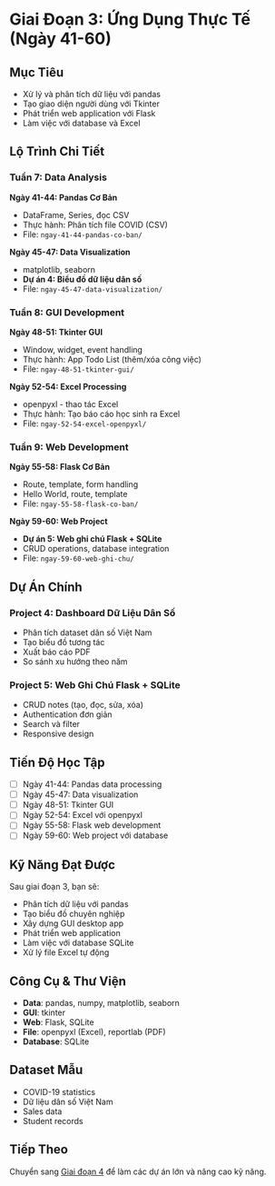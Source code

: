 # Giai Đoạn 3: Ứng Dụng Thực Tế (Ngày 41-60)

## Mục Tiêu
- Xử lý và phân tích dữ liệu với pandas
- Tạo giao diện người dùng với Tkinter
- Phát triển web application với Flask
- Làm việc với database và Excel

## Lộ Trình Chi Tiết

### Tuần 7: Data Analysis

**Ngày 41-44: Pandas Cơ Bản**
- DataFrame, Series, đọc CSV
- Thực hành: Phân tích file COVID (CSV)
- File: `ngay-41-44-pandas-co-ban/`

**Ngày 45-47: Data Visualization**
- matplotlib, seaborn
- **Dự án 4: Biểu đồ dữ liệu dân số**
- File: `ngay-45-47-data-visualization/`

### Tuần 8: GUI Development

**Ngày 48-51: Tkinter GUI**
- Window, widget, event handling
- Thực hành: App Todo List (thêm/xóa công việc)
- File: `ngay-48-51-tkinter-gui/`

**Ngày 52-54: Excel Processing**
- openpyxl - thao tác Excel
- Thực hành: Tạo báo cáo học sinh ra Excel
- File: `ngay-52-54-excel-openpyxl/`

### Tuần 9: Web Development

**Ngày 55-58: Flask Cơ Bản**
- Route, template, form handling
- Hello World, route, template
- File: `ngay-55-58-flask-co-ban/`

**Ngày 59-60: Web Project**
- **Dự án 5: Web ghi chú Flask + SQLite**
- CRUD operations, database integration
- File: `ngay-59-60-web-ghi-chu/`

## Dự Án Chính

### Project 4: Dashboard Dữ Liệu Dân Số
- Phân tích dataset dân số Việt Nam
- Tạo biểu đồ tương tác
- Xuất báo cáo PDF
- So sánh xu hướng theo năm

### Project 5: Web Ghi Chú Flask + SQLite
- CRUD notes (tạo, đọc, sửa, xóa)
- Authentication đơn giản
- Search và filter
- Responsive design

## Tiến Độ Học Tập

- [ ] Ngày 41-44: Pandas data processing
- [ ] Ngày 45-47: Data visualization
- [ ] Ngày 48-51: Tkinter GUI
- [ ] Ngày 52-54: Excel với openpyxl
- [ ] Ngày 55-58: Flask web development
- [ ] Ngày 59-60: Web project với database

## Kỹ Năng Đạt Được

Sau giai đoạn 3, bạn sẽ:
- Phân tích dữ liệu với pandas
- Tạo biểu đồ chuyên nghiệp
- Xây dựng GUI desktop app
- Phát triển web application
- Làm việc với database SQLite
- Xử lý file Excel tự động

## Công Cụ & Thư Viện

- **Data**: pandas, numpy, matplotlib, seaborn
- **GUI**: tkinter
- **Web**: Flask, SQLite
- **File**: openpyxl (Excel), reportlab (PDF)
- **Database**: SQLite

## Dataset Mẫu

- COVID-19 statistics
- Dữ liệu dân số Việt Nam
- Sales data
- Student records

## Tiếp Theo

Chuyển sang [Giai đoạn 4](../giai-doan-4-nang-cao/) để làm các dự án lớn và nâng cao kỹ năng. 